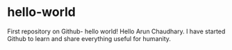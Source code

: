 # hello-world
First repository on Github- hello world!
Hello Arun Chaudhary. 
I have started Github to learn and share everything useful for humanity.
